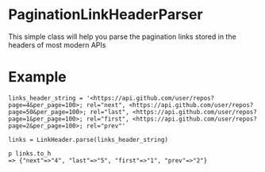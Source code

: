 PaginationLinkHeaderParser
==========================

This simple class will help you parse the pagination links stored in the headers of most modern APIs

# Example

```
links_header_string = '<https://api.github.com/user/repos?page=4&per_page=100>; rel="next", <https://api.github.com/user/repos?page=50&per_page=100>; rel="last", <https://api.github.com/user/repos?page=1&per_page=100>; rel="first", <https://api.github.com/user/repos?page=2&per_page=100>; rel="prev"'

links = LinkHeader.parse(links_header_string)

p links.to_h
=> {"next"=>"4", "last"=>"5", "first"=>"1", "prev"=>"2"}
```
